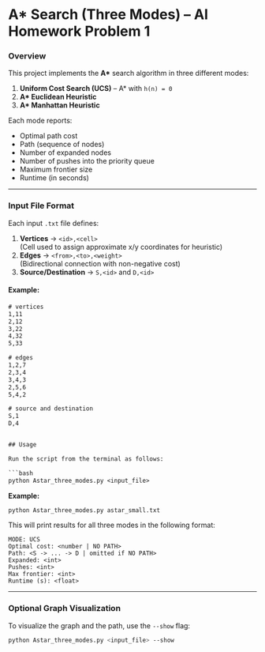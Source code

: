 # A* Search (Three Modes) – AI Homework Problem 1

### Overview
This project implements the **A\*** search algorithm in three different modes:
1. **Uniform Cost Search (UCS)** – A\* with `h(n) = 0`
2. **A\* Euclidean Heuristic**
3. **A\* Manhattan Heuristic**

Each mode reports:
- Optimal path cost
- Path (sequence of nodes)
- Number of expanded nodes
- Number of pushes into the priority queue
- Maximum frontier size
- Runtime (in seconds)

---



### Input File Format

Each input `.txt` file defines:
1. **Vertices** → `<id>,<cell>`  
   (Cell used to assign approximate x/y coordinates for heuristic)
2. **Edges** → `<from>,<to>,<weight>`  
   (Bidirectional connection with non-negative cost)
3. **Source/Destination** → `S,<id>` and `D,<id>`

#### Example:
```txt
# vertices
1,11
2,12
3,22
4,32
5,33

# edges
1,2,7
2,3,4
3,4,3
2,5,6
5,4,2

# source and destination
S,1
D,4


## Usage

Run the script from the terminal as follows:

```bash
python Astar_three_modes.py <input_file>
```

**Example:**

```bash
python Astar_three_modes.py astar_small.txt
```

This will print results for all three modes in the following format:

```
MODE: UCS
Optimal cost: <number | NO PATH>
Path: <S -> ... -> D | omitted if NO PATH>
Expanded: <int>
Pushes: <int>
Max frontier: <int>
Runtime (s): <float>
```

---

### Optional Graph Visualization

To visualize the graph and the path, use the `--show` flag:

```bash
python Astar_three_modes.py <input_file> --show
```

